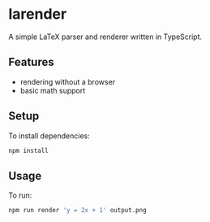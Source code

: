 # larender

A simple LaTeX parser and renderer written in TypeScript.

## Features

- rendering without a browser
- basic math support

## Setup

To install dependencies:

```bash
npm install
```

## Usage

To run:

```bash
npm run render 'y = 2x + 1' output.png
```
